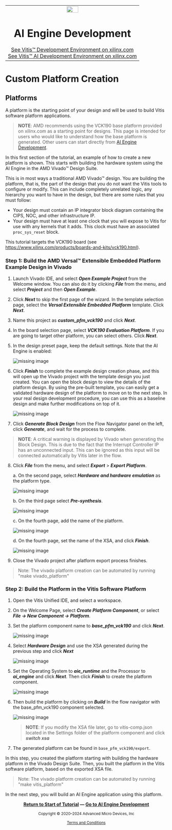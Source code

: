 <table class="sphinxhide" width="100%">
 <tr width="100%">
    <td align="center"><img src="https://raw.githubusercontent.com/Xilinx/Image-Collateral/main/xilinx-logo.png" width="30%"/><h1>AI Engine Development</h1>
    <a href="https://www.xilinx.com/products/design-tools/vitis.html">See Vitis™ Development Environment on xilinx.com</br></a>
    <a href="https://www.xilinx.com/products/design-tools/vitis/vitis-ai.html">See Vitis™ AI Development Environment on xilinx.com</a>
    </td>
 </tr>
</table>

# Custom Platform Creation

## Platforms

A platform is the starting point of your design and will be used to build Vitis software platform applications.

>**NOTE**: AMD recommends using the VCK190 base platform provided on xilinx.com as a starting point for designs. This page is intended for users who would like to understand how the base platform is generated. Other users can start directly from [AI Engine Development](./02-aie_application_creation.md).

In this first section of the tutorial, an example of how to create a new platform is shown. This starts with building the hardware system using the AI Engine in the AMD Vivado™ Design Suite.

This is in most ways a traditional AMD Vivado™ design. You are building the platform, that is, the part of the design that you do not want the Vitis tools to configure or modify. This can include completely unrelated logic, any hierarchy you want to have in the design, but there are some rules that you must follow:

- Your design must contain an IP integrator block diagram containing the CIPS, NOC, and other infrastructure IP.
- Your design must have at least one clock that you will expose to Vitis for use with any kernels that it adds.
This clock must have an associated `proc_sys_reset` block.

This tutorial targets the VCK190 board (see <https://www.xilinx.com/products/boards-and-kits/vck190.html>).

### Step 1: Build the AMD Versal™ Extensible Embedded Platform Example Design in Vivado

1. Launch Vivado IDE, and select ***Open Example Project*** from the Welcome window. You can also do it by clicking ***File*** from the menu, and select ***Project*** and then ***Open Example***.

2. Click ***Next*** to skip the first page of the wizard. In the template selection page, select the ***Versal Extensible Embedded Platform*** template. Click ***Next***.

3. Name this project as ***custom_pfm_vck190*** and click ***Next***.

4. In the board selection page, select ***VCK190 Evaluation Platform***. If you are going to target other platform, you can select others. Click ***Next***.

5. In the design preset page, keep the default settings. Note that the AI Engine is enabled:

      ![missing image](images/241_design_preset_config.jpg)

6. Click ***Finish*** to complete the example design creation phase, and this will open up the Vivado project with the template design you just created. You can open the block design to view the details of the platform design. By using the pre-built template, you can easily get a validated hardware design of the platform to move on to the next step. In your real design development procedure, you can use this as a baseline design and make further modifications on top of it.

      ![missing image](images/231_block_design_complete.jpg)

7. Click ***Generate Block Design*** from the Flow Navigator panel on the left, click ***Generate***, and wait for the process to complete.

>**NOTE**: A critical warning is displayed by Vivado when generating the Block Design. This is due to the fact that the Interrupt Controller IP has an unconnected input. This can be ignored as this input will be connected automatically by Vitis later in the flow.

8. Click ***File*** from the menu, and select ***Export*** > ***Export Platform***.

   a. On the second page, select ***Hardware and hardware emulation*** as the platform type.

      ![missing image](images/221_export_xsa_pg1.png)

   b. On the third page select ***Pre-synthesis***.

      ![missing image](images/export_xsa_pg2.png)

   c. On the fourth page, add the name of the platform.

      ![missing image](images/export_xsa_updated.PNG)

   d. On the fourth page, set the name of the XSA, and click ***Finish***.

      ![missing image](images/export_xsa_pg4.png)

9. Close the Vivado project after platform export process finishes.

> Note:  The vivado platform creation can be automated by running "make vivado_platform"

### Step 2: Build the Platform in the Vitis Software Platform

1. Open the Vitis Unified IDE, and select a workspace.

2. On the Welcome Page, select ***Create Platform Component***, or select ***File → New Component →  Platform***.

3. Set the platform component name to ***base_pfm_vck190*** and click ***Next***.

      ![missing image](images/232_create_platform_pg1.jpg)

4. Select ***Hardware Design*** and use the XSA generated during the previous step and click ***Next***

     ![missing image](images/232_create_platform_pg2.jpg)

5. Set the Operating System to  ***aie_runtime*** and the Processor to ***ai_engine*** and click ***Next***. Then click ***Finish*** to create the platform component.

      ![missing image](images/232_create_platform_pg3.jpg)

6. Then build the platform by clicking on ***Build*** In the flow navigator with the base_pfm_vck190 component selected.

      ![missing image](images/232_build_platform.jpg)

      >**NOTE**: If you modify the XSA file later, go to vitis-comp.json located in the Settings folder of the platform component and click ***switch xsa***

7. The generated platform can be found in `base_pfm_vck190/export`.

In this step, you created the platform starting with building the hardware platform in the Vivado Design Suite. Then, you built the platform in the Vitis software platform, based on the exported XSA file.

> Note:  The vivado platform creation can be automated by running "make vitis_platform"

In the next step, you will build an AI Engine application using this platform.

<p align="center"><b><a href="./README.md">Return to Start of Tutorial</a> — <a href="./02-aie_application_creation.md">Go to AI Engine Development</a></b></p>

<p class="sphinxhide" align="center"><sub>Copyright © 2020–2024 Advanced Micro Devices, Inc</sub></p>

<p class="sphinxhide" align="center"><sup><a href="https://www.amd.com/en/corporate/copyright">Terms and Conditions</a></sup></p>
